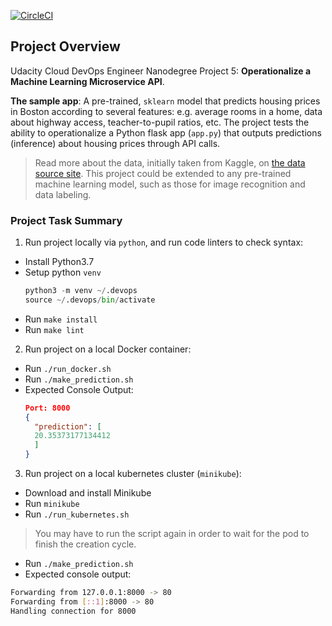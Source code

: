 [![CircleCI](https://dl.circleci.com/status-badge/img/gh/Tacktician/operationalized-microservice/tree/main.svg?style=svg)](https://dl.circleci.com/status-badge/redirect/gh/Tacktician/operationalized-microservice/tree/main)

## Project Overview

Udacity Cloud DevOps Engineer Nanodegree Project 5: __Operationalize a Machine Learning Microservice API__. 

__The sample app__: A pre-trained, `sklearn` model that predicts housing prices in Boston according to several features: e.g. average rooms in a home, data about highway access, teacher-to-pupil ratios, etc. The project tests the ability to operationalize a Python flask app (`app.py`) that outputs predictions (inference) about housing prices through API calls.

> Read more about the data, initially taken from Kaggle, on [the data source site](https://www.kaggle.com/c/boston-housing). This project could be extended to any pre-trained machine learning model, such as those for image recognition and data labeling.

### Project Task Summary

1. Run project locally via `python`, and run code linters to check syntax:
  * Install Python3.7
  * Setup python `venv`
    ```python
    python3 -m venv ~/.devops
    source ~/.devops/bin/activate
    ```
   * Run `make install`
   * Run `make lint`
2. Run project on a local Docker container:
  * Run `./run_docker.sh`
  * Run `./make_prediction.sh`
  * Expected Console Output:
    ```json
    Port: 8000
    {
      "prediction": [
      20.35373177134412
      ]
    }
    ```
3. Run project on a local kubernetes cluster (`minikube`):
  * Download and install Minikube
  * Run `minikube`
  * Run `./run_kubernetes.sh`
  > You may have to run the script again in order to wait for the pod to finish the creation cycle.
  * Run `./make_prediction.sh`
  * Expected console output:
  ```sh
  Forwarding from 127.0.0.1:8000 -> 80
  Forwarding from [::1]:8000 -> 80
  Handling connection for 8000
  ```
